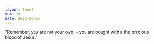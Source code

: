 ```yaml
---
layout: tweet
num: 29
date: 2023-06-25
---
```


"Remember, you are not your own, – you are bought with a the precious blood of Jesus."
